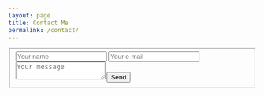 ```yaml
---
layout: page
title: Contact Me
permalink: /contact/
---
```


<form accept-charset="UTF-8" method="POST" action="https://formspree.io/{{ site.email }}" ref="contact">
      <fieldset>
        <input type="hidden" name="_subject" value="New contact!" />
        <input type="hidden" name="_language" value="en" />
        <input type="text" name="name" placeholder="Your name">
        <input type="text" name="email" placeholder="Your e-mail">
        <textarea name="message" placeholder="Your message"></textarea>
        <button type="submit">Send</button>
      </fieldset>
</form>
